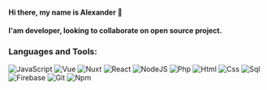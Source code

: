 #### Hi there, my name is Alexander 👋
#### I'am developer, looking to collaborate on open source project.
### Languages and Tools:
![JavaScript](https://img.shields.io/badge/-JavaScript-090909?style=for-the-badge&logo=JavaScript&logoColor=E9D54D)
![Vue](https://img.shields.io/badge/-VUE-090909?style=for-the-badge&logo=Vue.js&logoColor=4FC08D)
![Nuxt](https://img.shields.io/badge/-NUXT-090909?style=for-the-badge&logo=nuxtdotjs&logoColor=00DC82)
![React](https://img.shields.io/badge/-REACT-090909?style=for-the-badge&logo=react&logoColor=61DAFB)
![NodeJS](https://img.shields.io/badge/-NODEJS-090909?style=for-the-badge&logo=nodedotjs&logoColor=339933)
![Php](https://img.shields.io/badge/-PHP-090909?style=for-the-badge&logo=php&logoColor=6495ED)
![Html](https://img.shields.io/badge/-HTML-090909?style=for-the-badge&logo=html5&logoColor=F16529)
![Css](https://img.shields.io/badge/-CSS-090909?style=for-the-badge&logo=css3&logoColor=2965F1)
![Sql](https://img.shields.io/badge/-Sql-090909?style=for-the-badge&logo=mysql&logoColor=FFFFFF)
![Firebase](https://img.shields.io/badge/-Firebase-090909?style=for-the-badge&logo=firebase&logoColor=F8C52C)
![Git](https://img.shields.io/badge/-GIT-090909?style=for-the-badge&logo=git&logoColor=F05133)
![Npm](https://img.shields.io/badge/-NPM-090909?style=for-the-badge&logo=npm&logoColor=CB3837)
<!--
**alxbychkov/alxbychkov** is a ✨ _special_ ✨ repository because its `README.md` (this file) appears on your GitHub profile.

Here are some ideas to get you started:

- 🔭 I’m currently working on ...
- 🌱 I’m currently learning ...
- 👯 I’m looking to collaborate on ...
- 🤔 I’m looking for help with ...
- 💬 Ask me about ...
- 📫 How to reach me: ...
- 😄 Pronouns: ...
- ⚡ Fun fact: ...
-->
